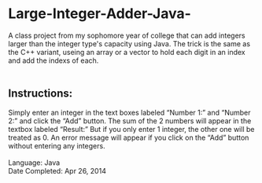# Large-Integer-Adder-Java-
A class project from my sophomore year of college that can add integers larger than the integer type's capacity using Java.
The trick is the same as the C++ variant, useing an array or a vector to hold each digit in an index and add the indexs of each. <br/>
<br/>
## Instructions:
Simply enter an integer in the text boxes labeled “Number 1:” and “Number 2:” and click the “Add” button. The sum of the 2 numbers will appear in the textbox labeled “Result:” But if you only enter 1 integer, the other one will be treated as 0. An error message will appear if you click on the “Add” button without entering any integers. <br/>
<br/>
Language: Java <br/>
Date Completed: Apr 26, 2014 <br/>
